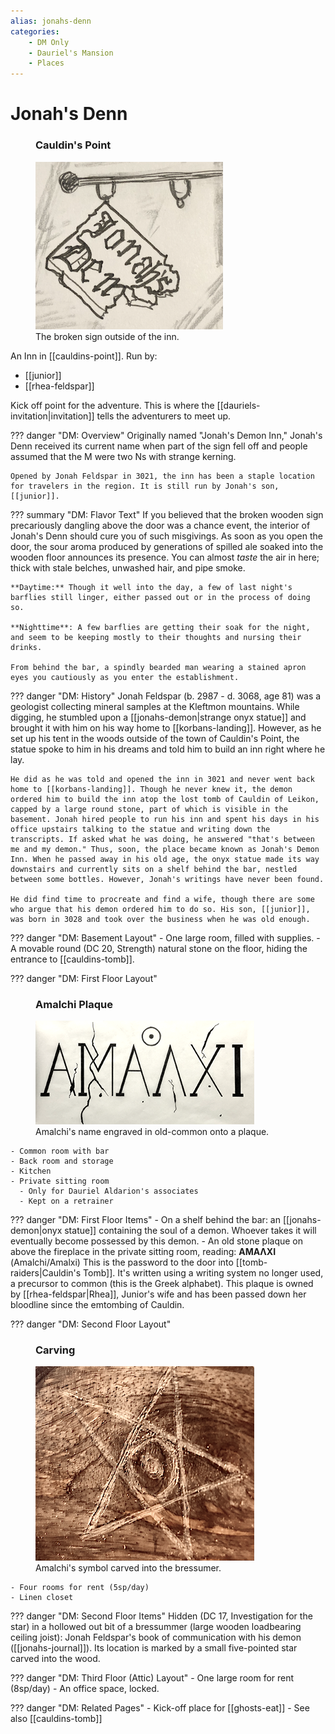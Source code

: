 ```yaml
---
alias: jonahs-denn
categories:
    - DM Only
    - Dauriel's Mansion
    - Places
---
```

# Jonah's Denn

<figure class="infobox right">
  <h3>Cauldin's Point</h3>
  <img src="/assets/images/jonahs-denn-sign.png" />
  <figcaption>
    The broken sign outside of the inn.
  </figcaption>
</figure>

An Inn in [[cauldins-point]]. Run by:

- [[junior]]
- [[rhea-feldspar]]

Kick off point for the adventure. This is where the [[dauriels-invitation|invitation]] tells the adventurers to meet up.

??? danger "DM: Overview"
    Originally named "Jonah's Demon Inn," Jonah's Denn received its current name when part of the sign fell off and people assumed that the M were two Ns with strange kerning.

    Opened by Jonah Feldspar in 3021, the inn has been a staple location for travelers in the region. It is still run by Jonah's son, [[junior]].

??? summary "DM: Flavor Text"
    If you believed that the broken wooden sign precariously dangling above the door was a chance event, the interior of Jonah's Denn should cure you of such misgivings. As soon as you open the door, the sour aroma produced by generations of spilled ale soaked into the wooden floor announces its presence. You can almost *taste* the air in here; thick with stale belches, unwashed hair, and pipe smoke.

    **Daytime:** Though it well into the day, a few of last night's barflies still linger, either passed out or in the process of doing so.

    **Nighttime**: A few barflies are getting their soak for the night, and seem to be keeping mostly to their thoughts and nursing their drinks.

    From behind the bar, a spindly bearded man wearing a stained apron eyes you cautiously as you enter the establishment.

??? danger "DM: History"
    Jonah Feldspar (b. 2987 - d. 3068, age 81) was a geologist collecting mineral samples at the Kleftmon mountains. While digging, he stumbled upon a [[jonahs-demon|strange onyx statue]] and brought it with him on his way home to [[korbans-landing]]. However, as he set up his tent in the woods outside of the town of Cauldin's Point, the statue spoke to him in his dreams and told him to build an inn right where he lay.

    He did as he was told and opened the inn in 3021 and never went back home to [[korbans-landing]]. Though he never knew it, the demon ordered him to build the inn atop the lost tomb of Cauldin of Leikon, capped by a large round stone, part of which is visible in the basement. Jonah hired people to run his inn and spent his days in his office upstairs talking to the statue and writing down the transcripts. If asked what he was doing, he answered "that's between me and my demon." Thus, soon, the place became known as Jonah's Demon Inn. When he passed away in his old age, the onyx statue made its way downstairs and currently sits on a shelf behind the bar, nestled between some bottles. However, Jonah's writings have never been found.

    He did find time to procreate and find a wife, though there are some who argue that his demon ordered him to do so. His son, [[junior]], was born in 3028 and took over the business when he was old enough.

??? danger "DM: Basement Layout"
    - One large room, filled with supplies.
    - A movable round (DC 20, Strength) natural stone on the floor, hiding the entrance to [[cauldins-tomb]].

??? danger "DM: First Floor Layout"
    <figure class="infobox right">
      <h3>Amalchi Plaque</h3>
      <a href="/assets/images/amalchi-plaque-full.png">
        <img src="/assets/images/amalchi-plaque-tiny.png" />
      </a>
      <figcaption>
        Amalchi's name engraved in old-common onto a plaque.
      </figcaption>
    </figure>

    - Common room with bar
    - Back room and storage
    - Kitchen
    - Private sitting room
      - Only for Dauriel Aldarion's associates
      - Kept on a retrainer

??? danger "DM: First Floor Items"
    - On a shelf behind the bar: an [[jonahs-demon|onyx statue]] containing the soul of a demon. Whoever takes it will eventually become possessed by this demon.
    - An old stone plaque on above the fireplace in the private sitting room, reading: **ΑΜΑΛΧΙ** (Amalchi/Amalxi) This is the password to the door into [[tomb-raiders|Cauldin's Tomb]]. It's written using a writing system no longer used, a precursor to common (this is the Greek alphabet). This plaque is owned by [[rhea-feldspar|Rhea]], Junior's wife and has been passed down her bloodline since the emtombing of Cauldin.

??? danger "DM: Second Floor Layout"
    <figure class="infobox right">
      <h3>Carving</h3>
      <a href="/assets/images/amalchi-carve-full.png">
        <img src="/assets/images/amalchi-carve-tiny.png" />
      </a>
      <figcaption>
        Amalchi's symbol carved into the bressumer.
      </figcaption>
    </figure>

    - Four rooms for rent (5sp/day)
    - Linen closet

??? danger "DM: Second Floor Items"
    Hidden (DC 17, Investigation for the star) in a hollowed out bit of a bressummer (large wooden loadbearing ceiling joist): Jonah Feldspar's book of communication with his demon ([[jonahs-journal]]). Its location is marked by a small five-pointed star carved into the wood.

??? danger "DM: Third Floor (Attic) Layout"
    - One large room for rent (8sp/day)
    - An office space, locked.

??? danger "DM: Related Pages"
    - Kick-off place for [[ghosts-eat]]
    - See also [[cauldins-tomb]]
